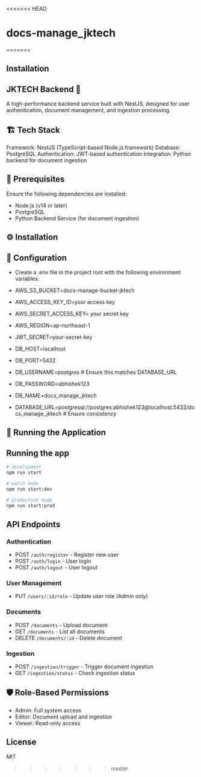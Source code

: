<<<<<<< HEAD
# docs-manage_jktech
=======

## Installation
## JKTECH Backend 🚀
A high-performance backend service built with NestJS, designed for user authentication, document management, and ingestion processing.

## 🏗️ Tech Stack
Framework: NestJS (TypeScript-based Node.js framework)
Database: PostgreSQL
Authentication: JWT-based authentication
Integration: Python backend for document ingestion

 ## 📌 Prerequisites
Ensure the following dependencies are installed:

- Node.js (v14 or later)
- PostgreSQL
- Python Backend Service (for document ingestion)
## ⚙️ Installation
<!-- Clone the repository and install dependencies:
git clone https://github.com/your-repo/jktech-backend.git
cd jktech-backend
npm install -->



 
## 🔧 Configuration
- Create a .env file in the project root with the following environment variables:
- AWS_S3_BUCKET=docs-manage-bucket-jktech
- AWS_ACCESS_KEY_ID=your access key 
- AWS_SECRET_ACCESS_KEY= your secret key
- AWS_REGION=ap-northeast-1
- JWT_SECRET=your-secret-key
- DB_HOST=localhost
- DB_PORT=5432
- DB_USERNAME=postgres  # Ensure this matches DATABASE_URL
- DB_PASSWORD=abhishek123
- DB_NAME=docs_manage_jktech

- DATABASE_URL=postgresql://postgres:abhishek123@localhost:5432/docs_manage_jktech  # Ensure consistency


## 🚀 Running the Application
## Running the app

```bash
# development
npm run start

# watch mode
npm run start:dev

# production mode
npm run start:prod
```

## API Endpoints

### Authentication
- POST `/auth/register` - Register new user
- POST `/auth/login` - User login
- POST `/auth/logout` - User logout

### User Management
- PUT `/users/:id/role` - Update user role (Admin only)

### Documents
- POST `/documents` - Upload document
- GET `/documents` - List all documents
- DELETE `/documents/:id` - Delete document

### Ingestion
- POST `/ingestion/trigger` - Trigger document ingestion
- GET `/ingestion/status` - Check ingestion status

## 🛡️ Role-Based Permissions

- Admin: Full system access
- Editor: Document upload and ingestion
- Viewer: Read-only access




## License

MIT



>>>>>>> master
